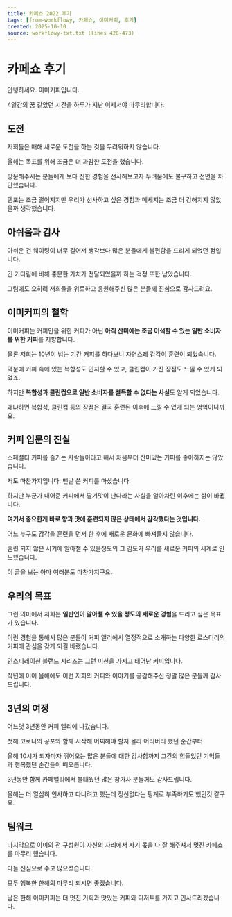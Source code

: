 ```yaml
---
title: 카페쇼 2022 후기
tags: [from-workflowy, 카페쇼, 이미커피, 후기]
created: 2025-10-10
source: workflowy-txt.txt (lines 428-473)
---
```


# 카페쇼 후기

안녕하세요. 이미커피입니다.

4일간의 꿈 같았던 시간을 하루가 지난 이제서야 마무리합니다.

## 도전

저희들은 매해 새로운 도전을 하는 것을 두려워하지 않습니다.

올해는 목표를 위해 조금은 더 과감한 도전을 했습니다.

방문해주시는 분들에게 보다 진한 경험을 선사해보고자 두려움에도 불구하고 전면을 차단했습니다.

템포는 조금 떨어지지만 우리가 선사하고 싶은 경험과 메세지는 조금 더 강해지지 않았을까 생각했습니다.

## 아쉬움과 감사

아쉬운 건 웨이팅이 너무 길어져 생각보다 많은 분들에게 불편함을 드리게 되었던 점입니다.

긴 기다림에 비해 충분한 가치가 전달되었을까 하는 걱정 또한 남았습니다.

그럼에도 오히려 저희들을 위로하고 응원해주신 많은 분들께 진심으로 감사드려요.

## 이미커피의 철학

이미커피는 커피인을 위한 커피가 아닌 **아직 산미에는 조금 어색할 수 있는 일반 소비자를 위한 커피**를 지향합니다.

물론 저희는 10년이 넘는 기간 커피를 하다보니 자연스레 감각이 훈련이 되었습니다.

덕분에 커피 속에 있는 복합성도 인지할 수 있고, 클린컵이 가진 장점도 느낄 수 있게 되었죠.

하지만 **복합성과 클린컵으로 일반 소비자를 설득할 수 없다는 사실**도 알게 되었습니다.

왜냐하면 복합성, 클린컵 등의 장점은 결국 훈련된 이후에 느낄 수 있게 되는 영역이니까요.

## 커피 입문의 진실

스페셜티 커피를 즐기는 사람들이라고 해서 처음부터 산미있는 커피를 좋아하지는 않았습니다.

저도 마찬가지입니다. 맨날 쓴 커피를 마셨습니다.

하지만 누군가 내어준 커피에서 딸기맛이 난다라는 사실을 알아차린 이후에는 삶이 바뀝니다.

**여기서 중요한게 바로 향과 맛에 훈련되지 않은 상태에서 감각했다는 것입니다.**

어느 누구도 감각을 훈련을 먼저 한 후에 새로운 문화에 빠져들지 않습니다.

훈련 되지 않은 시기에 알아챌 수 있을정도의 그 감도가 우리를 새로운 커피의 세계로 인도했습니다.

이 글을 보는 아마 여러분도 마찬가지구요.

## 우리의 목표

그런 의미에서 저희는 **일반인이 알아챌 수 있을 정도의 새로운 경험**을 드리고 싶은 목표가 있습니다.

이런 경험을 통해서 많은 분들이 커피 앨리에서 열정적으로 소개하는 다양한 로스터리의 커피에 관심을 갖게 되길 바랬습니다.

인스피레이션 블랜드 시리즈는 그런 미션을 가지고 태어난 커피입니다.

작년에 이어 올해에도 이런 저희의 커피와 이야기를 공감해주신 정말 많은 분들께 감사드립니다.

## 3년의 여정

어느덧 3년동안 커피 앨리에 나갔습니다.

첫해 코로나의 공포와 함께 시작해 어찌해야 할지 몰라 어리버리 했던 순간부터

올해 10시가 되자마자 뛰어오는 많은 분들에 대한 감사함까지 그간의 힘들었던 기억들과 행복했던 순간들이 떠오릅니다.

3년동안 함께 카페앨리에서 불태웠던 많은 참가사 분들께도 감사드립니다.

올해는 더 열심히 인사하고 다니려고 했는데 정신없다는 핑계로 부족하기도 했던것 같구요.

## 팀워크

마지막으로 이미의 전 구성원이 자신의 자리에서 자기 몫을 다 잘 해주셔서 멋진 카페쇼를 마무리 했습니다.

다들 진심으로 수고 많으셨습니다.

모두 행복한 한해의 마무리 되시면 좋겠습니다.

남은 한해 이미커피는 더 멋진 기획과 맛있는 커피와 디저트를 가지고 인사드리겠습니다.
